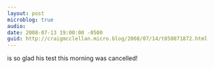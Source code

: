 ```yaml
---
layout: post
microblog: true
audio: 
date: 2008-07-13 19:00:00 -0500
guid: http://craigmcclellan.micro.blog/2008/07/14/t858071872.html
---
```

is so glad his test this morning was cancelled!
